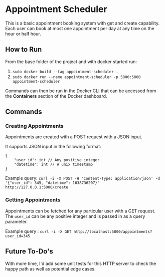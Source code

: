 # Appointment Scheduler

This is a basic appointment booking system with get and create capability. Each user can book at most one appointment per day at any time on the hour or half hour.

## How to Run
From the base folder of the project and with docker started run:
1. `sudo docker build --tag appointment-scheduler .`
2. `sudo docker run --name appointment-scheduler -p 5000:5000 appointment-scheduler`

Commands can then be run in the Docker CLI that can be accessed from the **Containers** section of the Docker dashboard.

## Commands

### Creating Appointments
Appointments are created with a POST request with a JSON input.

It supports JSON input in the following format:
```
{
    "user_id": int // Any positive integer
    "datetime": int // A unix timestamp
}
```

Example query: `curl -i -X POST -H 'Content-Type: application/json' -d '{"user_id": 345, "datetime": 1638736207}' http://127.0.0.1:5000/create`

### Getting Appointments
Appointments can be fetched for any particular user with a GET request. The `user_id` can be any positive integer and is passed in as a query parameter.

Example query : `curl -i -X GET http://localhost:5000/appointments?user_id=345`

## Future To-Do's

With more time, I'd add some unit tests for this HTTP server to check the happy path as well as potential edge cases.